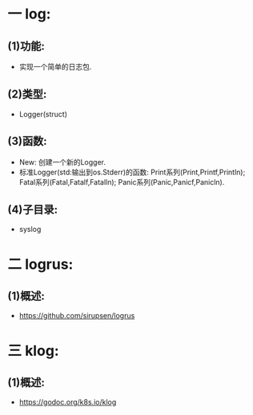 # 一 log:
## (1)功能:
- 实现一个简单的日志包.

## (2)类型:
- Logger(struct) 

## (3)函数:
- New: 创建一个新的Logger.
- 标准Logger(std:输出到os.Stderr)的函数: Print系列(Print,Printf,Println); Fatal系列(Fatal,Fatalf,Fatalln); Panic系列(Panic,Panicf,Panicln).

## (4)子目录:
- syslog

# 二 logrus:
## (1)概述:
- https://github.com/sirupsen/logrus

# 三 klog:
## (1)概述:
- https://godoc.org/k8s.io/klog
